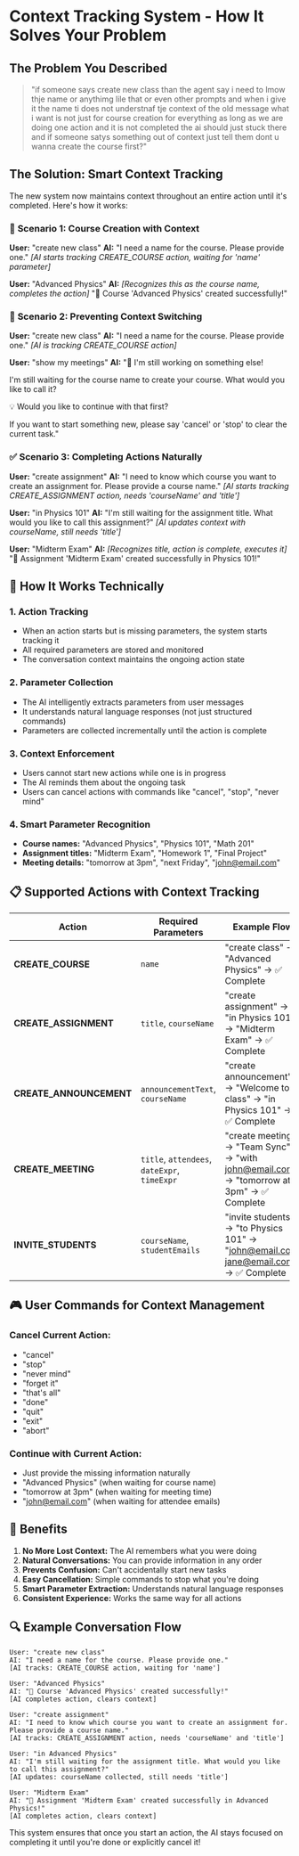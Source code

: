 # Context Tracking System - How It Solves Your Problem

## The Problem You Described

> "if someone says create new class than the agent say i need to lmow thje name or anythimg lile that or even other prompts and when i give it the name ti does not understnaf tje context of the old message what i want is not just for course creation for everything as long as we are doing one action and it is not completed the ai should just stuck there and if someone satys something out of context just tell them dont u wanna create the course first?"

## The Solution: Smart Context Tracking

The new system now maintains context throughout an entire action until it's completed. Here's how it works:

### 🎯 **Scenario 1: Course Creation with Context**

**User:** "create new class"
**AI:** "I need a name for the course. Please provide one."
*[AI starts tracking CREATE_COURSE action, waiting for 'name' parameter]*

**User:** "Advanced Physics"
**AI:** *[Recognizes this as the course name, completes the action]*
"🎉 Course 'Advanced Physics' created successfully!"

### 🚫 **Scenario 2: Preventing Context Switching**

**User:** "create new class"
**AI:** "I need a name for the course. Please provide one."
*[AI is tracking CREATE_COURSE action]*

**User:** "show my meetings"
**AI:** "🔄 I'm still working on something else!

I'm still waiting for the course name to create your course. What would you like to call it?

💡 Would you like to continue with that first?

If you want to start something new, please say 'cancel' or 'stop' to clear the current task."

### ✅ **Scenario 3: Completing Actions Naturally**

**User:** "create assignment"
**AI:** "I need to know which course you want to create an assignment for. Please provide a course name."
*[AI starts tracking CREATE_ASSIGNMENT action, needs 'courseName' and 'title']*

**User:** "in Physics 101"
**AI:** "I'm still waiting for the assignment title. What would you like to call this assignment?"
*[AI updates context with courseName, still needs 'title']*

**User:** "Midterm Exam"
**AI:** *[Recognizes title, action is complete, executes it]*
"🎉 Assignment 'Midterm Exam' created successfully in Physics 101!"

## 🔧 **How It Works Technically**

### 1. **Action Tracking**
- When an action starts but is missing parameters, the system starts tracking it
- All required parameters are stored and monitored
- The conversation context maintains the ongoing action state

### 2. **Parameter Collection**
- The AI intelligently extracts parameters from user messages
- It understands natural language responses (not just structured commands)
- Parameters are collected incrementally until the action is complete

### 3. **Context Enforcement**
- Users cannot start new actions while one is in progress
- The AI reminds them about the ongoing task
- Users can cancel actions with commands like "cancel", "stop", "never mind"

### 4. **Smart Parameter Recognition**
- **Course names:** "Advanced Physics", "Physics 101", "Math 201"
- **Assignment titles:** "Midterm Exam", "Homework 1", "Final Project"
- **Meeting details:** "tomorrow at 3pm", "next Friday", "john@email.com"

## 📋 **Supported Actions with Context Tracking**

| Action | Required Parameters | Example Flow |
|--------|-------------------|--------------|
| **CREATE_COURSE** | `name` | "create class" → "Advanced Physics" → ✅ Complete |
| **CREATE_ASSIGNMENT** | `title`, `courseName` | "create assignment" → "in Physics 101" → "Midterm Exam" → ✅ Complete |
| **CREATE_ANNOUNCEMENT** | `announcementText`, `courseName` | "create announcement" → "Welcome to class" → "in Physics 101" → ✅ Complete |
| **CREATE_MEETING** | `title`, `attendees`, `dateExpr`, `timeExpr` | "create meeting" → "Team Sync" → "with john@email.com" → "tomorrow at 3pm" → ✅ Complete |
| **INVITE_STUDENTS** | `courseName`, `studentEmails` | "invite students" → "to Physics 101" → "john@email.com, jane@email.com" → ✅ Complete |

## 🎮 **User Commands for Context Management**

### **Cancel Current Action:**
- "cancel"
- "stop"
- "never mind"
- "forget it"
- "that's all"
- "done"
- "quit"
- "exit"
- "abort"

### **Continue with Current Action:**
- Just provide the missing information naturally
- "Advanced Physics" (when waiting for course name)
- "tomorrow at 3pm" (when waiting for meeting time)
- "john@email.com" (when waiting for attendee emails)

## 🚀 **Benefits**

1. **No More Lost Context:** The AI remembers what you were doing
2. **Natural Conversations:** You can provide information in any order
3. **Prevents Confusion:** Can't accidentally start new tasks
4. **Easy Cancellation:** Simple commands to stop what you're doing
5. **Smart Parameter Extraction:** Understands natural language responses
6. **Consistent Experience:** Works the same way for all actions

## 🔍 **Example Conversation Flow**

```
User: "create new class"
AI: "I need a name for the course. Please provide one."
[AI tracks: CREATE_COURSE action, waiting for 'name']

User: "Advanced Physics"
AI: "🎉 Course 'Advanced Physics' created successfully!"
[AI completes action, clears context]

User: "create assignment"
AI: "I need to know which course you want to create an assignment for. Please provide a course name."
[AI tracks: CREATE_ASSIGNMENT action, needs 'courseName' and 'title']

User: "in Advanced Physics"
AI: "I'm still waiting for the assignment title. What would you like to call this assignment?"
[AI updates: courseName collected, still needs 'title']

User: "Midterm Exam"
AI: "🎉 Assignment 'Midterm Exam' created successfully in Advanced Physics!"
[AI completes action, clears context]
```

This system ensures that once you start an action, the AI stays focused on completing it until you're done or explicitly cancel it!
